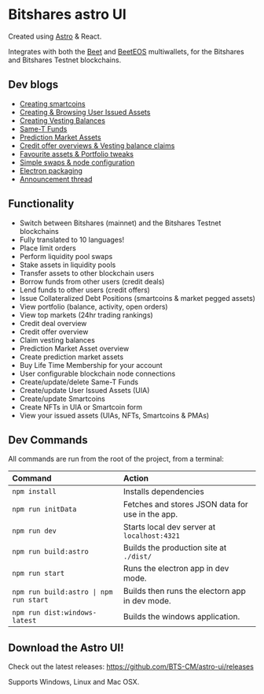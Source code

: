 # Bitshares astro UI

Created using [Astro](https://docs.astro.build) & React.

Integrates with both the [Beet](https://github.com/bitshares/beet) and [BeetEOS](https://github.com/beetapp/beeteos) multiwallets, for the Bitshares and Bitshares Testnet blockchains.

## Dev blogs

- [Creating smartcoins](https://hive.blog/hive-120117/@nftea.gallery/bitshares-astro-ui-development-preview-blog-creating-smartcoins-on-the-bitshares-blockchain-for-use-on-the-bts-dex)
- [Creating & Browsing User Issued Assets](https://hive.blog/hive-120117/@nftea.gallery/bitshares-astro-ui-dev-update-creating-user-issued-assets-and-browsing-issued-assets-overview)
- [Creating Vesting Balances](https://hive.blog/hive-120117/@nftea.gallery/bitshares-astro-ui-dev-update-creating-vesting-balances)
- [Same-T Funds](https://hive.blog/hive-120117/@nftea.gallery/bitshares-astro-ui-dev-update-same-t-fund-support-has-been-added)
- [Prediction Market Assets](https://hive.blog/hive-120117/@nftea.gallery/bitshares-astro-ui-dev-update-prediction-market-assets)
- [Credit offer overviews & Vesting balance claims](https://hive.blog/hive-120117/@nftea.gallery/bitshares-astro-ui-dev-update-credit-offer-owner-overview-page-and-vesting-balance-claim-page)
- [Favourite assets & Portfolio tweaks](https://hive.blog/hive-120117/@nftea.gallery/bitshares-astro-ui-dev-update-favourite-assets-and-portfolio-tweaks)
- [Simple swaps & node configuration](https://hive.blog/hive-120117/@nftea.gallery/bitshares-astro-ui-dev-update-swaps-and-nodes)
- [Electron packaging](https://hive.blog/hive-120117/@nftea.gallery/bitshares-astro-ui-worker-proposal-electron-release)
- [Announcement thread](https://hive.blog/hive-120117/@nftea.gallery/bitshares-astro-ui-development-worker-proposal)

## Functionality

- Switch between Bitshares (mainnet) and the Bitshares Testnet blockchains
- Fully translated to 10 languages!
- Place limit orders
- Perform liquidity pool swaps
- Stake assets in liquidity pools
- Transfer assets to other blockchain users
- Borrow funds from other users (credit deals)
- Lend funds to other users (credit offers)
- Issue Collateralized Debt Positions (smartcoins & market pegged assets)
- View portfolio (balance, activity, open orders)
- View top markets (24hr trading rankings)
- Credit deal overview
- Credit offer overview
- Claim vesting balances
- Prediction Market Asset overview
- Create prediction market assets
- Buy Life Time Membership for your account
- User configurable blockchain node connections
- Create/update/delete Same-T Funds
- Create/update User Issued Assets (UIA)
- Create/update Smartcoins
- Create NFTs in UIA or Smartcoin form
- View your issued assets (UIAs, NFTs, Smartcoins & PMAs)

## Dev Commands

All commands are run from the root of the project, from a terminal:

| Command                                | Action                                           |
| :------------------------------------- | :----------------------------------------------- |
| `npm install`                          | Installs dependencies                            |
| `npm run initData`                     | Fetches and stores JSON data for use in the app. |
| `npm run dev`                          | Starts local dev server at `localhost:4321`      |
| `npm run build:astro`                  | Builds the production site at `./dist/`          |
| `npm run start`                        | Runs the electron app in dev mode.               |
| `npm run build:astro \| npm run start` | Builds then runs the electorn app in dev mode.   |
| `npm run dist:windows-latest`          | Builds the windows application.                  |

## Download the Astro UI!

Check out the latest releases:
https://github.com/BTS-CM/astro-ui/releases

Supports Windows, Linux and Mac OSX.
